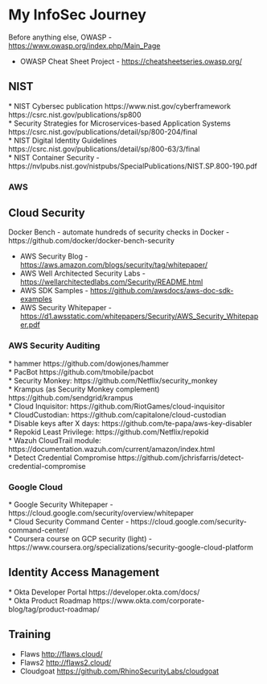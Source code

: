 # My InfoSec Journey

Before anything else, OWASP - https://www.owasp.org/index.php/Main_Page </br>
* OWASP Cheat Sheet Project - https://cheatsheetseries.owasp.org/ </br>

<h2> NIST </h2>  
* NIST Cybersec publication https://www.nist.gov/cyberframework https://csrc.nist.gov/publications/sp800 </br> 
* Security Strategies for Microservices-based Application Systems https://csrc.nist.gov/publications/detail/sp/800-204/final </br>
* NIST Digital Identity Guidelines https://csrc.nist.gov/publications/detail/sp/800-63/3/final </br>
* NIST Container Security - https://nvlpubs.nist.gov/nistpubs/SpecialPublications/NIST.SP.800-190.pdf </br>

<h3> AWS </h3>


 <h2> Cloud Security </h2> 
 Docker Bench - automate hundreds of security checks in Docker - https://github.com/docker/docker-bench-security </br>

 * AWS Security Blog - https://aws.amazon.com/blogs/security/tag/whitepaper/ </br>
 * AWS Well Architected Security Labs - https://wellarchitectedlabs.com/Security/README.html </br>
 * AWS SDK Samples - https://github.com/awsdocs/aws-doc-sdk-examples </br>
 * AWS Security Whitepaper - https://d1.awsstatic.com/whitepapers/Security/AWS_Security_Whitepaper.pdf </br>
 
 <h3> AWS Security Auditing </h3>
*  hammer https://github.com/dowjones/hammer </br>
*  PacBot https://github.com/tmobile/pacbot </br>
*  Security Monkey: https://github.com/Netflix/security_monkey</br>
*  Krampus (as Security Monkey complement) https://github.com/sendgrid/krampus</br>
*  Cloud Inquisitor: https://github.com/RiotGames/cloud-inquisitor</br>
*  CloudCustodian: https://github.com/capitalone/cloud-custodian</br>
*  Disable keys after X days: https://github.com/te-papa/aws-key-disabler</br>
*  Repokid Least Privilege: https://github.com/Netflix/repokid</br>
*  Wazuh CloudTrail module: https://documentation.wazuh.com/current/amazon/index.html</br>
*  Detect Credential Compromise https://github.com/jchrisfarris/detect-credential-compromise</br>
   
<h3> Google Cloud </h3>
 * Google Security Whitepaper - https://cloud.google.com/security/overview/whitepaper </br>
 * Cloud Security Command Center - https://cloud.google.com/security-command-center/ </br>
 * Coursera course on GCP security (light) - https://www.coursera.org/specializations/security-google-cloud-platform </br>

<h2> Identity Access Management </h2>
 * Okta Developer Portal https://developer.okta.com/docs/ </br>
 * Okta Product Roadmap https://www.okta.com/corporate-blog/tag/product-roadmap/ </br>

<h2> Training </h2>

* Flaws http://flaws.cloud/ </br>
* Flaws2 http://flaws2.cloud/
* Cloudgoat https://github.com/RhinoSecurityLabs/cloudgoat



